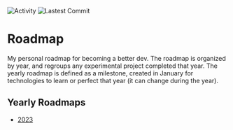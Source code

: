 ![Activity](https://img.shields.io/github/commit-activity/m/DominicF96/roadmap?style=for-the-badge)
![Lastest Commit](https://img.shields.io/github/last-commit/DominicF96/roadmap?style=for-the-badge)

# Roadmap

My personal roadmap for becoming a better dev. The roadmap is organized by year, and regroups any experimental project completed that year.
The yearly roadmap is defined as a milestone, created in January for technologies to learn or perfect that year (it can change during the year).

## Yearly Roadmaps

- [2023](/2023)
